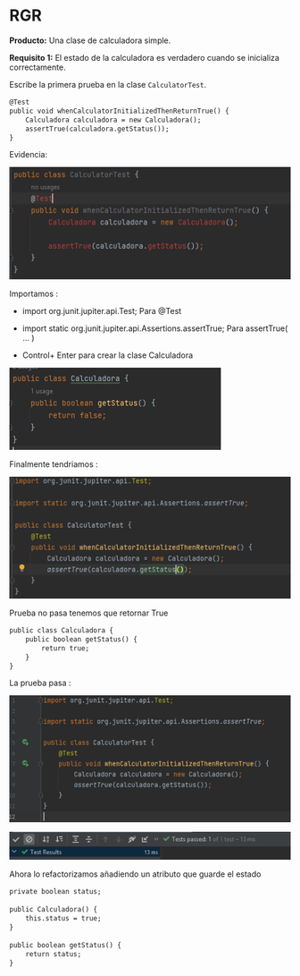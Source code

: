# RGR
**Producto:** Una clase de calculadora simple. 

**Requisito 1:** El estado de la calculadora es verdadero cuando se inicializa correctamente. 

Escribe la primera prueba en la clase `CalculatorTest`.

```
@Test
public void whenCalculatorInitializedThenReturnTrue() {
	Calculadora calculadora = new Calculadora();   	 
	assertTrue(calculadora.getStatus());
}
``` 
Evidencia:

![Captura1](./Imagenes/Captura1.PNG)

Importamos : 

- import org.junit.jupiter.api.Test; Para @Test

- import static org.junit.jupiter.api.Assertions.assertTrue; Para assertTrue( ... )

- Control+ Enter para crear  la clase Calculadora

![Captura1](./Imagenes/Captura2.PNG)

Finalmente tendriamos  :

![Captura1](./Imagenes/Captura3.PNG)

Prueba no pasa tenemos que retornar True

```
public class Calculadora {
    public boolean getStatus() {
        return true;
    }
}
``` 
La prueba pasa :

![Captura1](./Imagenes/Captura4.PNG)

![Captura1](./Imagenes/Captura5.PNG)

Ahora lo refactorizamos añadiendo un atributo que guarde el estado
```
private boolean status;

public Calculadora() {
	this.status = true;
}

public boolean getStatus() {
	return status;
}
``` 

